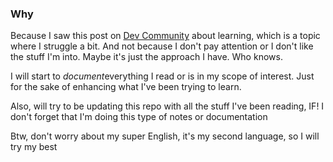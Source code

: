 ### Why

Because I saw this post on [Dev Community](https://dev.to/aurelio/how-i-remember-everything-i-learn-19mi) about learning, which is a topic where I struggle a bit. And not because I don't pay attention or I don't like the stuff I'm into. Maybe it's just the approach I have. Who knows.

I will start to *document*everything I read or is in my scope of interest. Just for the sake of enhancing what I've been trying to learn.

Also, will try to be updating this repo with all the stuff I've been reading, IF! I don't forget that I'm doing this type of notes or documentation

Btw, don't worry about my super English, it's my second language, so I will try my best 

